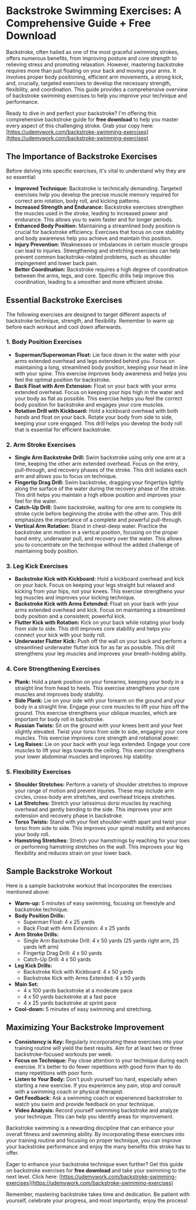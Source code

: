 # Backstroke Swimming Exercises: A Comprehensive Guide + Free Download

Backstroke, often hailed as one of the most graceful swimming strokes, offers numerous benefits, from improving posture and core strength to relieving stress and promoting relaxation. However, mastering backstroke requires more than just floating on your back and moving your arms. It involves proper body positioning, efficient arm movements, a strong kick, and, crucially, targeted exercises to develop the necessary strength, flexibility, and coordination. This guide provides a comprehensive overview of backstroke swimming exercises to help you improve your technique and performance.

Ready to dive in and perfect your backstroke? I'm offering this comprehensive backstroke guide for **free download** to help you master every aspect of this challenging stroke. Grab your copy here: [https://udemywork.com/backstroke-swimming-exercises](https://udemywork.com/backstroke-swimming-exercises)

## The Importance of Backstroke Exercises

Before delving into specific exercises, it's vital to understand why they are so essential:

*   **Improved Technique:** Backstroke is technically demanding. Targeted exercises help you develop the precise muscle memory required for correct arm rotation, body roll, and kicking patterns.
*   **Increased Strength and Endurance:** Backstroke exercises strengthen the muscles used in the stroke, leading to increased power and endurance. This allows you to swim faster and for longer periods.
*   **Enhanced Body Position:** Maintaining a streamlined body position is crucial for backstroke efficiency. Exercises that focus on core stability and body awareness help you achieve and maintain this position.
*   **Injury Prevention:** Weaknesses or imbalances in certain muscle groups can lead to injuries. Strengthening and stretching exercises can help prevent common backstroke-related problems, such as shoulder impingement and lower back pain.
*   **Better Coordination:** Backstroke requires a high degree of coordination between the arms, legs, and core. Specific drills help improve this coordination, leading to a smoother and more efficient stroke.

## Essential Backstroke Exercises

The following exercises are designed to target different aspects of backstroke technique, strength, and flexibility. Remember to warm up before each workout and cool down afterwards.

### 1. Body Position Exercises

*   **Superman/Superwoman Float:** Lie face down in the water with your arms extended overhead and legs extended behind you. Focus on maintaining a long, streamlined body position, keeping your head in line with your spine. This exercise improves body awareness and helps you feel the optimal position for backstroke.
*   **Back Float with Arm Extension:** Float on your back with your arms extended overhead. Focus on keeping your hips high in the water and your body as flat as possible. This exercise helps you feel the correct body position for backstroke and engages your core muscles.
*   **Rotation Drill with Kickboard:** Hold a kickboard overhead with both hands and float on your back. Rotate your body from side to side, keeping your core engaged. This drill helps you develop the body roll that is essential for efficient backstroke.

### 2. Arm Stroke Exercises

*   **Single Arm Backstroke Drill:** Swim backstroke using only one arm at a time, keeping the other arm extended overhead. Focus on the entry, pull-through, and recovery phases of the stroke. This drill isolates each arm and allows you to focus on technique.
*   **Fingertip Drag Drill:** Swim backstroke, dragging your fingertips lightly along the surface of the water during the recovery phase of the stroke. This drill helps you maintain a high elbow position and improves your feel for the water.
*   **Catch-Up Drill:** Swim backstroke, waiting for one arm to complete its stroke cycle before beginning the stroke with the other arm. This drill emphasizes the importance of a complete and powerful pull-through.
*   **Vertical Arm Rotation:** Stand in chest-deep water. Practice the backstroke arm motion in a vertical position, focusing on the proper hand entry, underwater pull, and recovery over the water. This allows you to concentrate on the technique without the added challenge of maintaining body position.

### 3. Leg Kick Exercises

*   **Backstroke Kick with Kickboard:** Hold a kickboard overhead and kick on your back. Focus on keeping your legs straight but relaxed and kicking from your hips, not your knees. This exercise strengthens your leg muscles and improves your kicking technique.
*   **Backstroke Kick with Arms Extended:** Float on your back with your arms extended overhead and kick. Focus on maintaining a streamlined body position and a consistent, powerful kick.
*   **Flutter Kick with Rotation:** Kick on your back while rotating your body from side to side. This drill improves core stability and helps you connect your kick with your body roll.
*   **Underwater Flutter Kick:** Push off the wall on your back and perform a streamlined underwater flutter kick for as far as possible. This drill strengthens your leg muscles and improves your breath-holding ability.

### 4. Core Strengthening Exercises

*   **Plank:** Hold a plank position on your forearms, keeping your body in a straight line from head to heels. This exercise strengthens your core muscles and improves body stability.
*   **Side Plank:** Lie on your side with your forearm on the ground and your body in a straight line. Engage your core muscles to lift your hips off the ground. This exercise strengthens your oblique muscles, which are important for body roll in backstroke.
*   **Russian Twists:** Sit on the ground with your knees bent and your feet slightly elevated. Twist your torso from side to side, engaging your core muscles. This exercise improves core strength and rotational power.
*   **Leg Raises:** Lie on your back with your legs extended. Engage your core muscles to lift your legs towards the ceiling. This exercise strengthens your lower abdominal muscles and improves hip stability.

### 5. Flexibility Exercises

*   **Shoulder Stretches:** Perform a variety of shoulder stretches to improve your range of motion and prevent injuries. These may include arm circles, cross-body arm stretches, and overhead triceps stretches.
*   **Lat Stretches:** Stretch your latissimus dorsi muscles by reaching overhead and gently bending to the side. This improves your arm extension and recovery phase in backstroke.
*   **Torso Twists:** Stand with your feet shoulder-width apart and twist your torso from side to side. This improves your spinal mobility and enhances your body roll.
*   **Hamstring Stretches:** Stretch your hamstrings by reaching for your toes or performing hamstring stretches on the wall. This improves your leg flexibility and reduces strain on your lower back.

## Sample Backstroke Workout

Here is a sample backstroke workout that incorporates the exercises mentioned above:

*   **Warm-up:** 5 minutes of easy swimming, focusing on freestyle and backstroke technique.
*   **Body Position Drills:**
    *   Superman Float: 4 x 25 yards
    *   Back Float with Arm Extension: 4 x 25 yards
*   **Arm Stroke Drills:**
    *   Single Arm Backstroke Drill: 4 x 50 yards (25 yards right arm, 25 yards left arm)
    *   Fingertip Drag Drill: 4 x 50 yards
    *   Catch-Up Drill: 4 x 50 yards
*   **Leg Kick Drills:**
    *   Backstroke Kick with Kickboard: 4 x 50 yards
    *   Backstroke Kick with Arms Extended: 4 x 50 yards
*   **Main Set:**
    *   4 x 100 yards backstroke at a moderate pace
    *   4 x 50 yards backstroke at a fast pace
    *   4 x 25 yards backstroke at sprint pace
*   **Cool-down:** 5 minutes of easy swimming and stretching.

## Maximizing Your Backstroke Improvement

*   **Consistency is Key:** Regularly incorporating these exercises into your training routine will yield the best results. Aim for at least two or three backstroke-focused workouts per week.
*   **Focus on Technique:** Pay close attention to your technique during each exercise. It's better to do fewer repetitions with good form than to do many repetitions with poor form.
*   **Listen to Your Body:** Don't push yourself too hard, especially when starting a new exercise. If you experience any pain, stop and consult with a swimming coach or physical therapist.
*   **Get Feedback:** Ask a swimming coach or experienced backstroker to watch you swim and provide feedback on your technique.
*   **Video Analysis:** Record yourself swimming backstroke and analyze your technique. This can help you identify areas for improvement.

Backstroke swimming is a rewarding discipline that can enhance your overall fitness and swimming ability. By incorporating these exercises into your training routine and focusing on proper technique, you can improve your backstroke performance and enjoy the many benefits this stroke has to offer.

Eager to enhance your backstroke technique even further? Get this guide on backstroke exercises for **free download** and take your swimming to the next level. Click here: [https://udemywork.com/backstroke-swimming-exercises](https://udemywork.com/backstroke-swimming-exercises)

Remember, mastering backstroke takes time and dedication. Be patient with yourself, celebrate your progress, and most importantly, enjoy the process!
